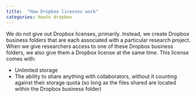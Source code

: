 ```yaml
---
title:  "How Dropbox licenses work"
categories: howto dropbox
---
```


We do not give out Dropbox licenses, primarily. Instead, we create Dropbox business folders that are each associated with a particular research project. When we give researchers access to one of these Dropbox business folders, we also give them a Dropbox license at the same time. This license comes with:
- Unlimited storage
- The ability to share anything with collaborators, without it counting against their storage quota (so long as the files shared are located within the Dropbox business folder)